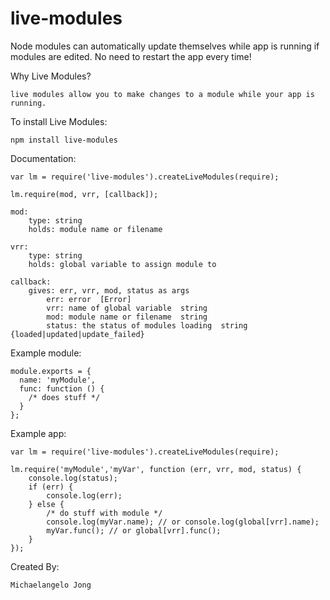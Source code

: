 live-modules
============

Node modules can automatically update themselves while app is running if modules are edited.  No need to restart the app every time!

Why Live Modules?

    live modules allow you to make changes to a module while your app is running.

To install Live Modules:

    npm install live-modules

Documentation:

    var lm = require('live-modules').createLiveModules(require);

    lm.require(mod, vrr, [callback]);

    mod:
        type: string
        holds: module name or filename

    vrr:
        type: string
        holds: global variable to assign module to

    callback:
        gives: err, vrr, mod, status as args
            err: error  [Error]
            vrr: name of global variable  string
            mod: module name or filename  string
            status: the status of modules loading  string  {loaded|updated|update_failed}

Example module:

    module.exports = {
      name: 'myModule',
      func: function () {
        /* does stuff */
      }
    };

Example app:

    var lm = require('live-modules').createLiveModules(require);

    lm.require('myModule','myVar', function (err, vrr, mod, status) {
        console.log(status);
        if (err) {
            console.log(err);
        } else {
            /* do stuff with module */
            console.log(myVar.name); // or console.log(global[vrr].name);
            myVar.func(); // or global[vrr].func();
        }
    });

Created By:

    Michaelangelo Jong
